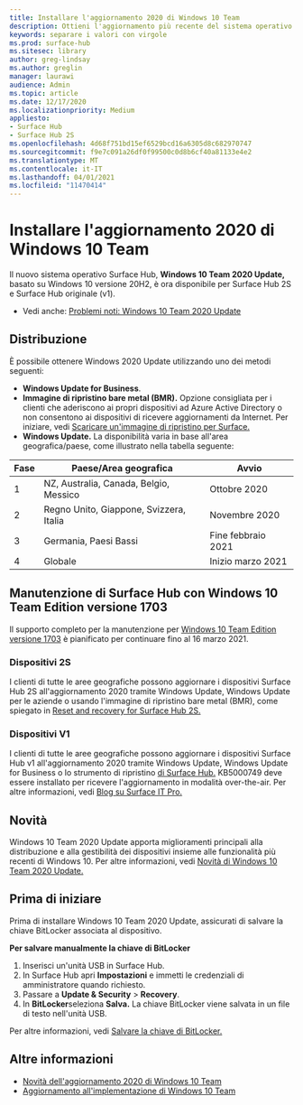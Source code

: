 ```yaml
---
title: Installare l'aggiornamento 2020 di Windows 10 Team
description: Ottieni l'aggiornamento più recente del sistema operativo Surface Hub, Windows 10 Team 2020 Update.
keywords: separare i valori con virgole
ms.prod: surface-hub
ms.sitesec: library
author: greg-lindsay
ms.author: greglin
manager: laurawi
audience: Admin
ms.topic: article
ms.date: 12/17/2020
ms.localizationpriority: Medium
appliesto:
- Surface Hub
- Surface Hub 2S
ms.openlocfilehash: 4d68f751bd15ef6529bcd16a6305d8c682970747
ms.sourcegitcommit: f9e7c091a26df0f99500c0d8b6cf40a81133e4e2
ms.translationtype: MT
ms.contentlocale: it-IT
ms.lasthandoff: 04/01/2021
ms.locfileid: "11470414"
---
```

# <a name="install-windows-10-team-2020-update"></a>Installare l'aggiornamento 2020 di Windows 10 Team 

Il nuovo sistema operativo Surface Hub, **Windows 10 Team 2020 Update,** basato su Windows 10 versione 20H2, è ora disponibile per Surface Hub 2S e Surface Hub originale (v1). 

- Vedi anche: [Problemi noti: Windows 10 Team 2020 Update](surface-hub-2020-team-update-known-issues.md)

## <a name="distribution"></a>Distribuzione

È possibile ottenere Windows 2020 Update utilizzando uno dei metodi seguenti:

- **Windows Update for Business**.
- **Immagine di ripristino bare metal (BMR).** Opzione consigliata per i clienti che aderiscono ai propri dispositivi ad Azure Active Directory o non consentono ai dispositivi di ricevere aggiornamenti da Internet. Per iniziare, vedi [Scaricare un'immagine di ripristino per Surface.](https://support.microsoft.com/surfacerecoveryimage)
- **Windows Update.** La disponibilità varia in base all'area geografica/paese, come illustrato nella tabella seguente:

| Fase | Paese/Area geografica                         | Avvio          |
| ----- | -------------------------------------- | ----------------- |
| 1     | NZ, Australia, Canada, Belgio, Messico | Ottobre 2020  |
| 2     | Regno Unito, Giappone, Svizzera, Italia          | Novembre 2020 |
| 3     | Germania, Paesi Bassi                   | Fine febbraio 2021 |
| 4     | Globale                                 | Inizio marzo 2021 |

## <a name="servicing-surface-hubs-with-windows-10-team-edition-version-1703"></a>Manutenzione di Surface Hub con Windows 10 Team Edition versione 1703 

Il supporto completo per la manutenzione per [Windows 10 Team Edition versione 1703](https://support.microsoft.com/topic/november-12-2019-kb4525245-os-build-15063-2172-dfc81b85-11a6-54ef-4370-11408193419f) è pianificato per continuare fino al 16 marzo 2021.

### <a name="2s-devices"></a>Dispositivi 2S 

I clienti di tutte le aree geografiche possono aggiornare i dispositivi Surface Hub 2S all'aggiornamento 2020 tramite Windows Update, Windows Update per le aziende o usando l'immagine di ripristino bare metal (BMR), come spiegato in [Reset and recovery for Surface Hub 2S.](surface-hub-2s-recover-reset.md)

### <a name="v1-devices"></a>Dispositivi V1 

I clienti di tutte le aree geografiche possono aggiornare i dispositivi Surface Hub v1 all'aggiornamento 2020 tramite Windows Update, Windows Update for Business o lo strumento di ripristino [di Surface Hub.](surface-hub-recovery-tool.md) KB5000749 deve essere installato per ricevere l'aggiornamento in modalità over-the-air. Per altre informazioni, vedi [Blog su Surface IT Pro.](https://techcommunity.microsoft.com/t5/surface-it-pro-blog/surface-hub-windows-10-team-2020-update-hub-v1-status/ba-p/2118371)
 
## <a name="whats-new"></a>Novità

Windows 10 Team 2020 Update apporta miglioramenti principali alla distribuzione e alla gestibilità dei dispositivi insieme alle funzionalità più recenti di Windows 10. Per altre informazioni, vedi [Novità di Windows 10 Team 2020 Update.](surface-hub-2020-update-whats-new.md)
 
## <a name="before-you-begin"></a>Prima di iniziare

Prima di installare Windows 10 Team 2020 Update, assicurati di salvare la chiave BitLocker associata al dispositivo. 

**Per salvare manualmente la chiave di BitLocker**

1. Inserisci un'unità USB in Surface Hub.
2. In Surface Hub apri **Impostazioni** e immetti le credenziali di amministratore quando richiesto.
3. Passare a **Update & Security**  >  **Recovery**.
4. In **BitLocker**seleziona **Salva.** La chiave BitLocker viene salvata in un file di testo nell'unità USB.

Per altre informazioni, vedi [Salvare la chiave di BitLocker.](save-bitlocker-key-surface-hub.md)

## <a name="learn-more"></a>Altre informazioni

- [Novità dell'aggiornamento 2020 di Windows 10 Team](surface-hub-2020-update-whats-new.md)
- [Aggiornamento all'implementazione di Windows 10 Team](https://techcommunity.microsoft.com/t5/surface-it-pro-blog/surface-hub-windows-10-team-2020-update-february-status/ba-p/2118369)

